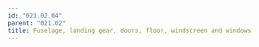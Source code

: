 ```yaml
---
id: "021.02.04"
parent: "021.02"
title: Fuselage, landing gear, doors, floor, windscreen and windows
---
```

